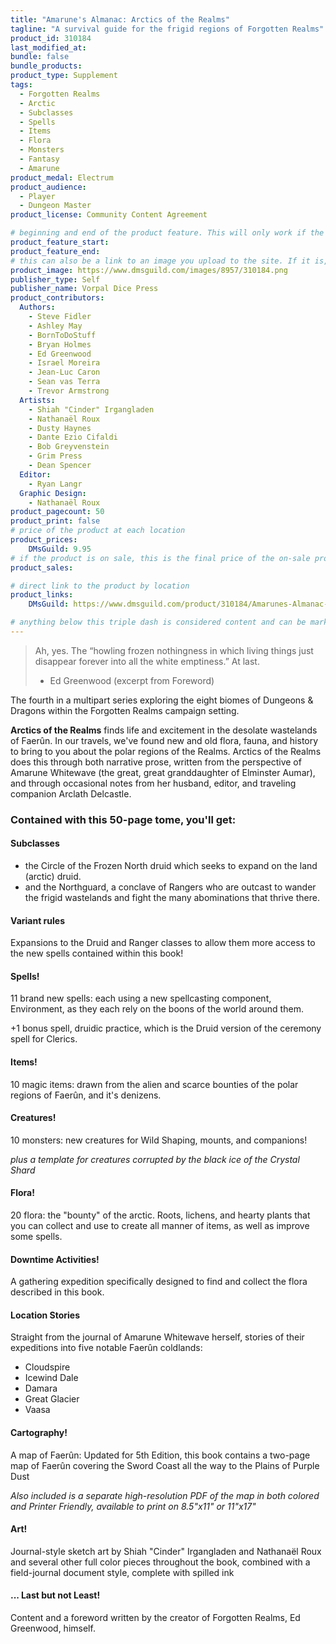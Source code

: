 ```yaml
---
title: "Amarune's Almanac: Arctics of the Realms"
tagline: "A survival guide for the frigid regions of Forgotten Realms"
product_id: 310184
last_modified_at:
bundle: false
bundle_products:
product_type: Supplement
tags:
  - Forgotten Realms
  - Arctic
  - Subclasses
  - Spells
  - Items
  - Flora
  - Monsters
  - Fantasy
  - Amarune
product_medal: Electrum
product_audience:
  - Player
  - Dungeon Master
product_license: Community Content Agreement

# beginning and end of the product feature. This will only work if the site is updated within several weeks of when the feature is supposed to happen. Making a new post counts as updating.
product_feature_start: 
product_feature_end: 
# this can also be a link to an image you upload to the site. If it is, it must start with a "/" or be a full link
product_image: https://www.dmsguild.com/images/8957/310184.png
publisher_type: Self
publisher_name: Vorpal Dice Press
product_contributors:
  Authors:
    - Steve Fidler
    - Ashley May
    - BornToDoStuff
    - Bryan Holmes
    - Ed Greenwood
    - Israel Moreira
    - Jean-Luc Caron
    - Sean vas Terra
    - Trevor Armstrong
  Artists:
    - Shiah "Cinder" Irgangladen
    - Nathanaël Roux
    - Dusty Haynes
    - Dante Ezio Cifaldi
    - Bob Greyvenstein
    - Grim Press
    - Dean Spencer
  Editor:
    - Ryan Langr
  Graphic Design:
    - Nathanaël Roux
product_pagecount: 50
product_print: false
# price of the product at each location
product_prices:
    DMsGuild: 9.95
# if the product is on sale, this is the final price of the on-sale product for each location that it is on sale. The sales % will be calculated and displayed based on the difference between product_prices and product_sales
product_sales:

# direct link to the product by location
product_links:
    DMsGuild: https://www.dmsguild.com/product/310184/Amarunes-Almanac-Arctics-of-the-Realms?affiliate_id=1713687&src=VDPWebsite

# anything below this triple dash is considered content and can be markup or html. It should be fully HTML compatible as long as your tags are formatted correctly.
---
```

> Ah, yes. The “howling frozen nothingness in which living things just disappear forever into all the white emptiness.” At last.
> - Ed Greenwood (excerpt from Foreword)

The fourth in a multipart series exploring the eight biomes of Dungeons & Dragons within the Forgotten Realms campaign setting.

**Arctics of the Realms** finds life and excitement in the desolate wastelands of Faerûn. In our travels, we've found new and old flora, fauna, and history to bring to you about the polar regions of the Realms. Arctics of the Realms does this through both narrative prose, written from the perspective of Amarune Whitewave (the great, great granddaughter of Elminster Aumar), and through occasional notes from her husband, editor, and traveling companion Arclath Delcastle.

### Contained with this 50-page tome, you'll get:

#### Subclasses
- the Circle of the Frozen North druid which seeks to expand on the land (arctic) druid.
- and the Northguard, a conclave of Rangers who are outcast to wander the frigid wastelands and fight the many abominations that thrive there.

#### Variant rules
Expansions to the Druid and Ranger classes to allow them more access to the new spells contained within this book!

#### Spells!
11 brand new spells: each using a new spellcasting component, Environment, as they each rely on the boons of the world around them.

+1 bonus spell, druidic practice, which is the Druid version of the ceremony spell for Clerics.

#### Items!
10 magic items: drawn from the alien and scarce bounties of the polar regions of Faerûn, and it's denizens.

#### Creatures!
10 monsters: new creatures for Wild Shaping, mounts, and companions!

*plus a template for creatures corrupted by the black ice of the Crystal Shard*

#### Flora!
20 flora: the "bounty" of the arctic. Roots, lichens, and hearty plants that you can collect and use to create all manner of items, as well as improve some spells.

#### Downtime Activities!
A gathering expedition specifically designed to find and collect the flora described in this book.

#### Location Stories
Straight from the journal of Amarune Whitewave herself, stories of their expeditions into five notable Faerûn coldlands:
- Cloudspire
- Icewind Dale
- Damara
- Great Glacier
- Vaasa

#### Cartography!
A map of Faerûn: Updated for 5th Edition, this book contains a two-page map of Faerûn covering the Sword Coast all the way to the Plains of Purple Dust

*Also included is a separate high-resolution PDF of the map in both colored and Printer Friendly, available to print on 8.5"x11" or 11"x17"*

#### Art!
Journal-style sketch art by Shiah "Cinder" Irgangladen and Nathanaël Roux and several other full color pieces throughout the book, combined with a field-journal document style, complete with spilled ink

#### ... Last but not Least!

Content and a foreword written by the creator of Forgotten Realms, Ed Greenwood, himself.